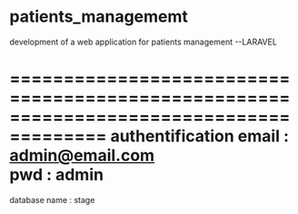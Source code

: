 # patients_managememt
development of a web application for patients management --LARAVEL

=======================================================================================
authentification 
   email : admin@email.com   
   pwd : admin               
=========================================================================================

database 
   name : stage  
